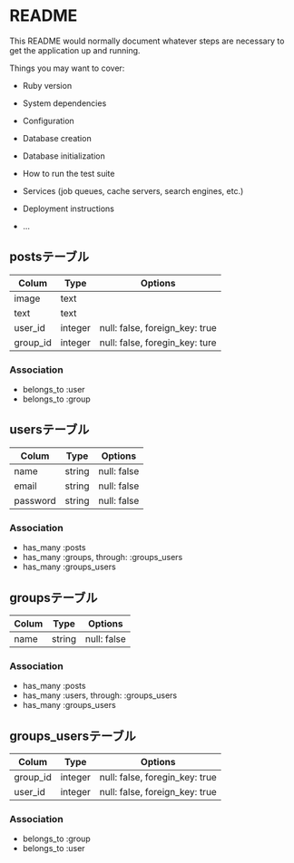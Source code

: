 # README

This README would normally document whatever steps are necessary to get the
application up and running.

Things you may want to cover:

* Ruby version

* System dependencies

* Configuration

* Database creation

* Database initialization

* How to run the test suite

* Services (job queues, cache servers, search engines, etc.)

* Deployment instructions

* ...

## postsテーブル
|Colum|Type|Options|  
|-----|----|-------|  
|image|text|
|text|text|
|user_id|integer|null: false, foreign_key: true|
|group_id|integer|null: false, foregin_key: ture|

### Association
- belongs_to :user
- belongs_to :group


## usersテーブル
|Colum|Type|Options|  
|-----|----|-------|  
|name|string|null: false|
|email|string|null: false|
|password|string|null: false|

### Association
- has_many :posts
- has_many :groups, through: :groups_users
- has_many :groups_users

## groupsテーブル
|Colum|Type|Options|  
|-----|----|-------|  
|name|string|null: false|

### Association
- has_many :posts
- has_many :users, through: :groups_users
- has_many :groups_users

## groups_usersテーブル

|Colum|Type|Options|  
|-----|----|-------|  
|group_id|integer|null: false, foregin_key: true|
|user_id|integer|null: false, foreign_key: true|

### Association
- belongs_to :group
- belongs_to :user
